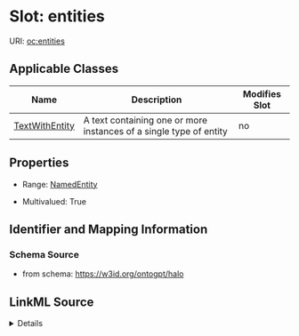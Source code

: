 

# Slot: entities

URI: [oc:entities](http://w3id.org/ontogpt/ontology-class-templateentities)



<!-- no inheritance hierarchy -->





## Applicable Classes

| Name | Description | Modifies Slot |
| --- | --- | --- |
| [TextWithEntity](TextWithEntity.md) | A text containing one or more instances of a single type of entity |  no  |







## Properties

* Range: [NamedEntity](NamedEntity.md)

* Multivalued: True





## Identifier and Mapping Information







### Schema Source


* from schema: https://w3id.org/ontogpt/halo




## LinkML Source

<details>
```yaml
name: entities
from_schema: https://w3id.org/ontogpt/halo
rank: 1000
multivalued: true
alias: entities
owner: TextWithEntity
domain_of:
- TextWithEntity
range: NamedEntity

```
</details>